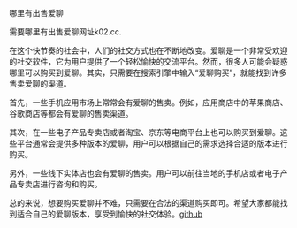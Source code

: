哪里有出售爱聊

需要哪里有出售爱聊网址k02.cc.

在这个快节奏的社会中，人们的社交方式也在不断地改变。爱聊是一个非常受欢迎的社交软件，它为用户提供了一个轻松愉快的交流平台。然而，很多人可能会疑惑哪里可以购买到爱聊。其实，只需要在搜索引擎中输入“爱聊购买”，就能找到许多售卖爱聊的渠道。

首先，一些手机应用市场上常常会有爱聊的售卖。例如，应用商店中的苹果商店、谷歌商店等都会有爱聊的售卖渠道。

其次，在一些电子产品专卖店或者淘宝、京东等电商平台上也可以购买到爱聊。这些平台通常会提供多种版本的爱聊，用户可以根据自己的需求选择合适的版本进行购买。

另外，一些线下实体店也会有爱聊的售卖。用户可以前往当地的手机店或者电子产品专卖店进行咨询和购买。

总的来说，想要购买爱聊并不难，只需要在合法的渠道购买即可。希望大家都能找到适合自己的爱聊版本，享受到愉快的社交体验。[github](https://github.com)